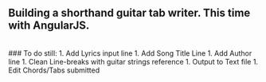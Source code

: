## Building a shorthand guitar tab writer. This time with AngularJS.
<br>
### To do still:
1. Add Lyrics input line
1. Add Song Title Line
1. Add Author line
1. Clean Line-breaks with guitar strings reference
1. Output to Text file
1. Edit Chords/Tabs submitted